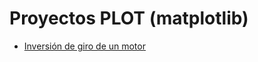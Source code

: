 # Proyectos PLOT (matplotlib)

- [Inversión de giro de un motor](https://github.com/AyudaEnPython/Proyectos/tree/main/PLOT/motor)